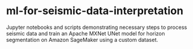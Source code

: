 # ml-for-seismic-data-interpretation

Jupyter notebooks and scripts demonstrating necessary steps to process seismic data and train an Apache MXNet UNet model for horizon segmentation on Amazon SageMaker using a custom dataset.
 
